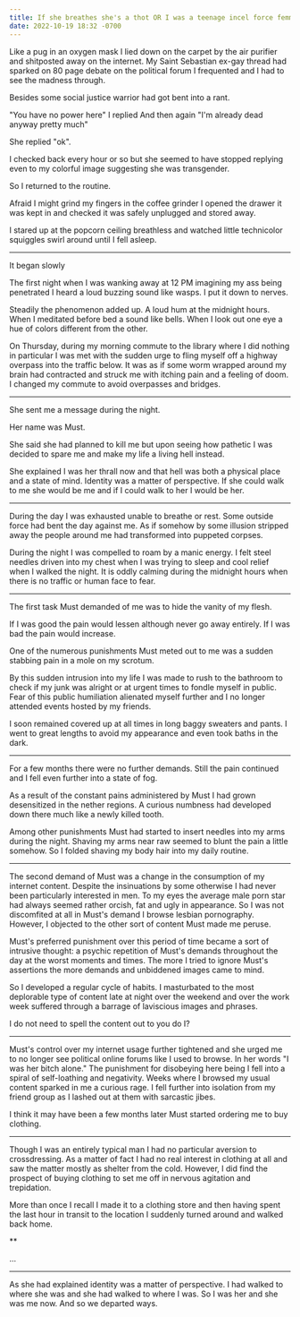 ```yaml
---
title: If she breathes she's a thot OR I was a teenage incel force femmed by a vampire
date: 2022-10-19 18:32 -0700
---
```


Like a pug in an oxygen mask I lied down on the carpet by the air
purifier and shitposted away on the internet. My Saint Sebastian
ex-gay thread had sparked on 80 page debate on the political forum I
frequented and I had to see the madness through.

Besides some social justice warrior had got bent into a rant.

"You have no power here" I replied And then again "I'm already dead
anyway pretty much"

She replied "ok".

I checked back every hour or so but she seemed to have stopped
replying even to my colorful image suggesting she was transgender.

So I returned to the routine.

Afraid I might grind my fingers in the coffee grinder I opened the
drawer it was kept in and checked it was safely unplugged and stored
away.

I stared up at the popcorn ceiling breathless and watched little
technicolor squiggles swirl around until I fell asleep.

***

It began slowly

The first night when I was wanking away at 12 PM imagining my ass
being penetrated I heard a loud buzzing sound like wasps. I put it
down to nerves.

Steadily the phenomenon added up. A loud hum at the midnight
hours. When I meditated before bed a sound like bells. When I look out
one eye a hue of colors different from the other.

On Thursday, during my morning commute to the library where I did
nothing in particular I was met with the sudden urge to fling myself
off a highway overpass into the traffic below. It was as if some worm
wrapped around my brain had contracted and struck me with itching pain
and a feeling of doom. I changed my commute to avoid overpasses and
bridges.

***

She sent me a message during the night.

Her name was Must.

She said she had planned to kill me but upon seeing how pathetic I was
decided to spare me and make my life a living hell instead.

She explained I was her thrall now and that hell was both a physical
place and a state of mind. Identity was a matter of perspective. If
she could walk to me she would be me and if I could walk to her I
would be her.

***

During the day I was exhausted unable to breathe or rest. Some outside
force had bent the day against me. As if somehow by some illusion
stripped away the people around me had transformed into puppeted
corpses.

During the night I was compelled to roam by a manic energy. I felt
steel needles driven into my chest when I was trying to sleep and cool
relief when I walked the night. It is oddly calming during the
midnight hours when there is no traffic or human face to fear.

***

The first task Must demanded of me was to hide the vanity of my flesh.

If I was good the pain would lessen although never go away
entirely. If I was bad the pain would increase.

One of the numerous punishments Must meted out to me was a sudden
stabbing pain in a mole on my scrotum.

By this sudden intrusion into my life I was made to rush to the
bathroom to check if my junk was alright or at urgent times to fondle
myself in public. Fear of this public humiliation alienated myself
further and I no longer attended events hosted by my friends.

I soon remained covered up at all times in long baggy sweaters and
pants. I went to great lengths to avoid my appearance and even took
baths in the dark.

***

For a few months there were no further demands. Still the pain
continued and I fell even further into a state of fog.

As a result of the constant pains administered by Must I had grown
desensitized in the nether regions. A curious numbness had developed
down there much like a newly killed tooth.

Among other punishments Must had started to insert needles into my
arms during the night. Shaving my arms near raw seemed to blunt the
pain a little somehow.  So I folded shaving my body hair into my daily
routine.

***

The second demand of Must was a change in the consumption of my
internet content.  Despite the insinuations by some otherwise I had
never been particularly interested in men.  To my eyes the average
male porn star had always seemed rather orcish, fat and ugly in
appearance.  So I was not discomfited at all in Must's demand I browse
lesbian pornography.  However, I objected to the other sort of content
Must made me peruse.

Must's preferred punishment over this period of time became a sort of
intrusive thought: a psychic repetition of Must's demands throughout
the day at the worst moments and times. The more I tried to ignore
Must's assertions the more demands and unbiddened images came to mind.

So I developed a regular cycle of habits. I masturbated to the most
deplorable type of content late at night over the weekend and over the
work week suffered through a barrage of laviscious images and phrases.

I do not need to spell the content out to you do I?

***

Must's control over my internet usage further tightened and she urged
me to no longer see political online forums like I used to browse.  In
her words "I was her bitch alone."  The punishment for disobeying here
being I fell into a spiral of self-loathing and negativity. Weeks
where I browsed my usual content sparked in me a curious rage.  I fell
further into isolation from my friend group as I lashed out at them
with sarcastic jibes.

I think it may have been a few months later Must started ordering me
to buy clothing.

***

Though I was an entirely typical man I had no particular aversion to
crossdressing. As a matter of fact I had no real interest in clothing
at all and saw the matter mostly as shelter from the cold.  However, I
did find the prospect of buying clothing to set me off in nervous
agitation and trepidation.

More than once I recall I made it to a clothing store and then having
spent the last hour in transit to the location I suddenly turned
around and walked back home.

**

...

***

As she had explained identity was a matter of perspective. I had
walked to where she was and she had walked to where I was. So I was
her and she was me now. And so we departed ways.
